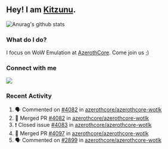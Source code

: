 ## Hey! I am [Kitzunu](https://Github.com/Kitzunu).

![Anurag's github stats](https://github-readme-stats.kitzunu.vercel.app/api?username=Kitzunu&show_icons=true)

### What do I do?

I focus on WoW Emulation at [AzerothCore](https://Github.com/AzerothCore). Come join us ;)

### Connect with me
[![](https://img.shields.io/badge/AzerothCore%20Discord-Connect%20with%20me!-green)](https://discord.com/invite/gkt4y2x)

### Recent Activity

<!--START_SECTION:activity-->
1. 🗣 Commented on [#4082](https://github.com/azerothcore/azerothcore-wotlk/issues/4082) in [azerothcore/azerothcore-wotlk](https://github.com/azerothcore/azerothcore-wotlk)
2. 🎉 Merged PR [#4082](https://github.com/azerothcore/azerothcore-wotlk/pull/4082) in [azerothcore/azerothcore-wotlk](https://github.com/azerothcore/azerothcore-wotlk)
3. ❗️ Closed issue [#4083](https://github.com/azerothcore/azerothcore-wotlk/issues/4083) in [azerothcore/azerothcore-wotlk](https://github.com/azerothcore/azerothcore-wotlk)
4. 🎉 Merged PR [#4097](https://github.com/azerothcore/azerothcore-wotlk/pull/4097) in [azerothcore/azerothcore-wotlk](https://github.com/azerothcore/azerothcore-wotlk)
5. 🗣 Commented on [#2899](https://github.com/azerothcore/azerothcore-wotlk/issues/2899) in [azerothcore/azerothcore-wotlk](https://github.com/azerothcore/azerothcore-wotlk)
<!--END_SECTION:activity-->
